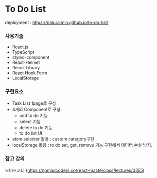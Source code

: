 # To Do List
deployment : https://naturalmin.github.io/to-do-list/
### 사용기술
* React.js
* TypeScript
* styled-component
* React-Helmet
* Recoil Library 
* React Hook Form
* LocalStorage

### 구현요소
* Task List 1page로 구성
* 4개의 Component로 구성: 
  * add to do 기능
  * select 기능
  * delete to do 기능
  * to do list UI
* atom selector 활용 : custom category구현
* localStorage 활용 : to do set, get, remove 기능 구현해서 데이터 손실 방지.


### 참고 강의
노마드코더 (https://nomadcoders.co/react-masterclass/lectures/3355)
